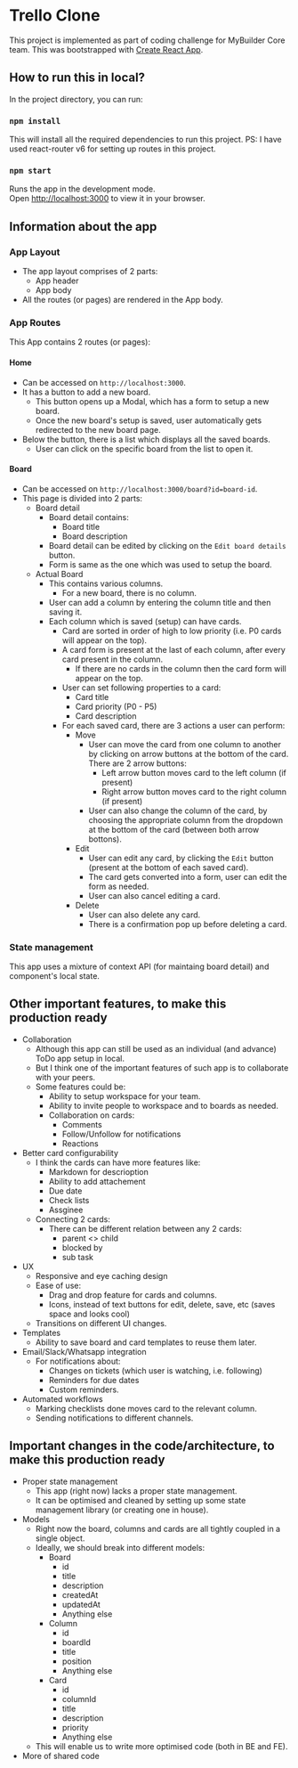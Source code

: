 # Trello Clone

This project is implemented as part of coding challenge for MyBuilder Core team. This was bootstrapped with [Create React App](https://github.com/facebook/create-react-app).

## How to run this in local?

In the project directory, you can run:

### `npm install`

This will install all the required dependencies to run this project.
PS: I have used react-router v6 for setting up routes in this project.

### `npm start`

Runs the app in the development mode.\
Open [http://localhost:3000](http://localhost:3000) to view it in your browser.

## Information about the app

### App Layout

- The app layout comprises of 2 parts:
    - App header
    - App body
- All the routes (or pages) are rendered in the App body.

### App Routes

This App contains 2 routes (or pages):
#### Home

- Can be accessed on `http://localhost:3000`.
- It has a button to add a new board.
    - This button opens up a Modal, which has a form to setup a new board.
    - Once the new board's setup is saved, user automatically gets redirected to the new board page.
- Below the button, there is a list which displays all the saved boards.
    - User can click on the specific board from the list to open it.

#### Board

- Can be accessed on `http://localhost:3000/board?id=board-id`.
- This page is divided into 2 parts:
    - Board detail
        - Board detail contains:
            - Board title
            - Board description
        - Board detail can be edited by clicking on the `Edit board details` button.
        - Form is same as the one which was used to setup the board.
    - Actual Board
        - This contains various columns.
            - For a new board, there is no column.
        - User can add a column by entering the column title and then saving it.
        - Each column which is saved (setup) can have cards.
            - Card are sorted in order of high to low priority (i.e. P0 cards will appear on the top).
            - A card form is present at the last of each column, after every card present in the column.
                - If there are no cards in the column then the card form will appear on the top.
            - User can set following properties to a card:
                - Card title
                - Card priority (P0 - P5)
                - Card description
            - For each saved card, there are 3 actions a user can perform:
                - Move
                    - User can move the card from one column to another by clicking on arrow buttons at the bottom of the card. There are 2 arrow buttons:
                        - Left arrow button moves card to the left column (if present)
                        - Right arrow button moves card to the right column (if present)
                    - User can also change the column of the card, by choosing the appropriate column from the dropdown at the bottom of the card (between both arrow bottons).
                - Edit
                    - User can edit any card, by clicking the `Edit` button (present at the bottom of each saved card).
                    - The card gets converted into a form, user can edit the form as needed.
                    - User can also cancel editing a card.
                - Delete
                    - User can also delete any card.
                    - There is a confirmation pop up before deleting a card.
### State management

This app uses a mixture of context API (for maintaing board detail) and component's local state.

## Other important features, to make this production ready

- Collaboration
    - Although this app can still be used as an individual (and advance) ToDo app setup in local.
    - But I think one of the important features of such app is to collaborate with your peers.
    - Some features could be:
        - Ability to setup workspace for your team.
        - Ability to invite people to workspace and to boards as needed.
        - Collaboration on cards:
            - Comments
            - Follow/Unfollow for notifications
            - Reactions
- Better card configurability
    - I think the cards can have more features like:
        - Markdown for descrioption
        - Ability to add attachement
        - Due date
        - Check lists
        - Assginee
    - Connecting 2 cards:
        - There can be different relation between any 2 cards:
            - parent <> child
            - blocked by
            - sub task
- UX
    - Responsive and eye caching design
    - Ease of use:
        - Drag and drop feature for cards and columns.
        - Icons, instead of text buttons for edit, delete, save, etc (saves space and looks cool)
    - Transitions on different UI changes.
- Templates
    - Ability to save board and card templates to reuse them later.
- Email/Slack/Whatsapp integration
    - For notifications about:
        - Changes on tickets (which user is watching, i.e. following)
        - Reminders for due dates
        - Custom reminders.
- Automated workflows
    - Marking checklists done moves card to the relevant column.
    - Sending notifications to different channels.


## Important changes in the code/architecture, to make this production ready

- Proper state management
    - This app (right now) lacks a proper state management.
    - It can be optimised and cleaned by setting up some state management library (or creating one in house).
- Models
    - Right now the board, columns and cards are all tightly coupled in a single object.
    - Ideally, we should break into different models:
        - Board
            - id
            - title
            - description
            - createdAt
            - updatedAt
            - Anything else
        - Column
            - id
            - boardId
            - title
            - position
            - Anything else
        - Card
            - id
            - columnId
            - title
            - description
            - priority
            - Anything else
    - This will enable us to write more optimised code (both in BE and FE).
- More of shared code
